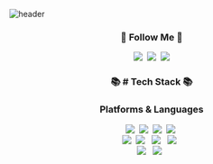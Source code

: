 <!--
**StandardCircle/StandardCircle** is a ✨ _special_ ✨ repository because its `README.md` (this file) appears on your GitHub profile.

Here are some ideas to get you started:

- 🔭 I’m currently working on ...
- 🌱 I’m currently learning ...
- 👯 I’m looking to collaborate on ...
- 🤔 I’m looking for help with ...
- 💬 Ask me about ...
- 📫 How to reach me: ...
- 😄 Pronouns: ...
- ⚡ Fun fact: ...
-->

![header](https://capsule-render.vercel.app/api?type=soft&color=gradient&height=300&section=header&text=Hi!%20I'm%20StandardCircle!&fontSize=70&animation=fadeIn)

<h3 align="center">🌈 Follow Me 🌈</h3>
<p align="center">
  <a href="https://github.com/StandardCircle/sw_Jung.github.io"><img src="https://img.shields.io/badge/StandardCircle-black?style=flat-square&logo=github&logoColor=white&link=https://velog.io/@hyeinisfree"/></a>&nbsp
  <a href="https://www.instagram.com/sw_jung96/?hl=ko"><img src="https://img.shields.io/badge/sw_jung96-E4405F?style=flat-square&logo=Instagram&logoColor=white&link=https://www.instagram.com/hye_inisfree/"/></a>&nbsp
  <a href="mailto:mae01181@gmail.com"><img src="https://img.shields.io/badge/mae01181@gmail.com-d14836?style=flat-square&logo=Gmail&logoColor=white&link=kimhyein7110@gmail.com"/></a>
</p>

  
<h3 align="center">📚 # Tech Stack 📚</h3>
<h3 align="center"> Platforms & Languages </h3>
<p align="center">
  <img src="https://img.shields.io/badge/C++-00599C?style=flat-square&logo=C%2B%2B&logoColor=white"/></a>&nbsp 
  <img src="https://img.shields.io/badge/Java-007396?style=flat-square&logo=Java&logoColor=white"/></a>&nbsp
  <img src="https://img.shields.io/badge/Python-3766AB?style=flat-square&logo=Python&logoColor=white"/></a>&nbsp 
  <img src="https://img.shields.io/badge/Javascript-ffb13b?style=flat-square&logo=javascript&logoColor=white"/></a>&nbsp 
  <br>
  <img src="https://img.shields.io/badge/Node.js-339933?style=flat-square&logo=Node.js&logoColor=white"/></a>&nbsp 
  <img src="https://img.shields.io/badge/Android-3DDC84?style=flat-square&logo=Android&logoColor=white"/></a> &nbsp
  <img src="https://img.shields.io/badge/c-%2300599C.svg?style=flat-square&logo=c&logoColor=whit"/></a> &nbsp
  <img src="https://img.shields.io/badge/c%23-%23239120.svg?style=flat-square&logo=c-sharp&logoColor=white"/></a> &nbsp
  <br>
  <img src="https://img.shields.io/badge/Anaconda-%2344A833.svg?style=flat-square&logo=anaconda&logoColor=white"/></a> &nbsp
  <img src="https://img.shields.io/badge/opencv-%23white.svg?style=flat-square&logo=opencv&logoColor=white"/></a> &nbsp
</p>
